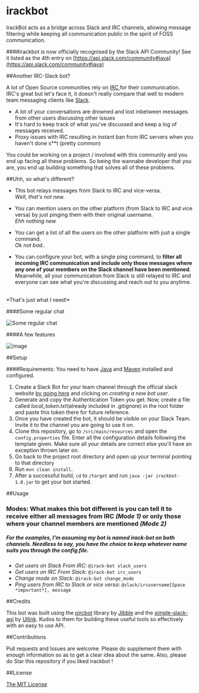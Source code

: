 # irackbot

IrackBot acts as a bridge across Slack and IRC channels, allowing message filtering while keeping all communication public in the spirit of FOSS communication.


####irackbot is now officially recognised by the Slack API Community! See it listed as the 4th entry on [https://api.slack.com/community#java](https://api.slack.com/community#java)

##Another IRC-Slack bot?

A lot of Open Source communities rely on [IRC ](https://en.wikipedia.org/wiki/Internet_Relay_Chat) for their communication. IRC's great
but let's face it, it doesn't really compare that well to modern team messaging clients like [Slack](https://slack.com/).

* A lot of your conversations are drowned and lost inbetween messages from other users discussing other issues
* It's hard to keep track of what you've discussed and keep a log of messages received.
* Proxy issues with IRC resulting in instant ban from IRC servers when you haven't done s**t (pretty common)

You could be working on a project / involved with this
community and you end up facing all these problems. So being the wannabe developer that you are, you end up building
something that solves all of these problems.

##Uhh, so what's different?

* This bot relays messages from Slack to IRC and vice-versa.<br>
*Well, that's not new.*

* You can mention users on the other platform (from Slack to IRC and vice versa) by just pinging them with their original username.<br>
*Ehh nothing new*

* You can get a list of all the users on the other platform with just a single command.<br>
*Ok not bad..*<br>

* You can configure your bot, with a single ping command, to **filter all incoming IRC communication and include only those messages
where any one of your members on the Slack channel have been mentioned**. Meanwhile, all your communication from Slack is still
relayed to IRC and everyone can see what you're discussing and reach out to you anytime.
<br>
*That's just what I need!*<br>


####Some regular chat

![Some regular chat](http://i.imgur.com/o5e9xXC.png)


####A few features

![image](http://i.imgur.com/4J3T3Fl.png)

##Setup

####Requirements: You need to have [Java](https://java.com/en/download/) and [Maven](https://maven.apache.org/install.html) installed and configured.

1. Create a Slack Bot for your team channel through the official slack website [by going here](https://www.google.co.in/webhp?sourceid=chrome-instant&ion=1&espv=2&ie=UTF-8#q=slack%20bot%20for%20my%20team) and clicking on *creating a new bot user*.
2. Generate and copy the Authentication Token you get. Now, create a file called *local_token.txt*(already included in .gitignore) in the root folder and paste this token there for future reference.
3. Once you have created the bot, it should be visible on your Slack Team. Invite it to the channel you are going to use it on.
4. Clone this repository, go to `/src/main/resources` and open the `config.properties` file. Enter all the configuration details following the template given. Make sure all your details are correct else you'll have an exception thrown later on.
5. Go back to the project root directory and open up your terminal pointing to that directory
6. Run `mvn clean install`.
7. After a successful build, `cd` to `/target` and run `java -jar irackbot-1.0.jar` to get your bot started.

##Usage

### Modes: What makes this bot different is you can tell it to receive either all messages from IRC *(Mode 1)* or only those where your channel members are mentioned *(Mode 2)*

##### For the examples, I'm assuming my bot is named *irack-bot* on both channels. Needless to say, you have the choice to keep whatever name suits you through the config file.

* *Get users on Slack From IRC*: `@irack-bot slack_users`
* *Get users on IRC From Slack*: `@irack-bot irc_users`
* *Change mode on Slack*: `@irack-bot change_mode`
* *Ping users from IRC to Slack or vice versa*: `@slack/ircusername[Space *important*], message`

##Credits

This bot was built using the [pircbot](http://www.jibble.org/pircbot.php) library by [Jibble](http://www.jibble.org/) and the [simple-slack-api](https://github.com/Ullink/simple-slack-api) by [Ullink](https://github.com/Ullink). Kudos to them for building these useful tools so effectively with an easy to use API.


##Contributions

Pull requests and Issues are welcome. Please do supplement them with enough information so as to get a clear idea about the same. Also, please do Star this repository if you liked irackbot !

##License

[The MIT License](https://rem.mit-license.org/  )
